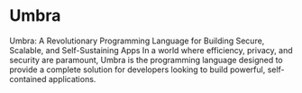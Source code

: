 # Umbra
Umbra: A Revolutionary Programming Language for Building Secure, Scalable, and Self-Sustaining Apps  In a world where efficiency, privacy, and security are paramount, Umbra is the programming language designed to provide a complete solution for developers looking to build powerful, self-contained applications.
